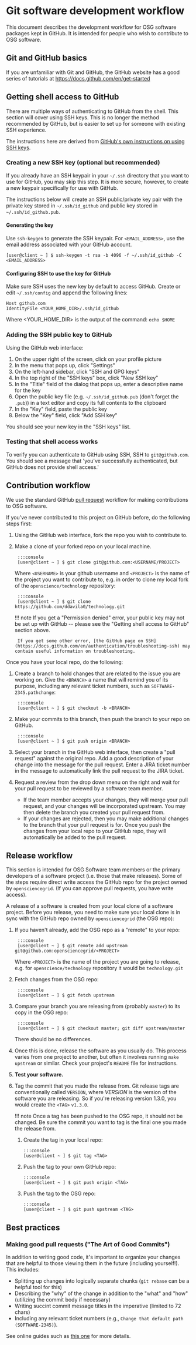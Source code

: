 Git software development workflow
=================================

This document describes the development workflow for OSG software packages kept in GitHub. It is intended for people who wish to contribute to OSG software.

Git and GitHub basics
---------------------

If you are unfamiliar with Git and GitHub, the GitHub website has a good series of tutorials at <https://docs.github.com/en/get-started>

Getting shell access to GitHub
------------------------------

There are multiple ways of authenticating to GitHub from the shell. This section will cover using SSH keys. This is no longer the method recommended by GitHub, but is easier to set up for someone with existing SSH experience.

The instructions here are derived from [GitHub's own instructions on using SSH keys](https://docs.github.com/en/authentication/connecting-to-github-with-ssh/generating-a-new-ssh-key-and-adding-it-to-the-ssh-agent).

### Creating a new SSH key (optional but recommended)

If you already have an SSH keypair in your `~/.ssh` directory that you want to use for GitHub, you may skip this step. It is more secure, however, to create a new keypair specifically for use with GitHub.

The instructions below will create an SSH public/private key pair with the private key stored in `~/.ssh/id_github` and public key stored in `~/.ssh/id_github.pub`.

#### Generating the key

Use `ssh-keygen` to generate the SSH keypair. For `<EMAIL_ADDRESS>`, use the email address associated with your GitHub account.

``` console
[user@client ~ ] $ ssh-keygen -t rsa -b 4096 -f ~/.ssh/id_github -C <EMAIL_ADDRESS>
```

#### Configuring SSH to use the key for GitHub

Make sure SSH uses the new key by default to access GitHub. Create or edit `~/.ssh/config` and append the following lines:

``` file hl_lines="2"
Host github.com
IdentityFile <YOUR_HOME_DIR>/.ssh/id_github
```

Where <YOUR_HOME_DIR> is the output of the command:
```echo $HOME```

### Adding the SSH public key to GitHub

Using the GitHub web interface:

1.  On the upper right of the screen, click on your profile picture
2.  In the menu that pops up, click "Settings"
3.  On the left-hand sidebar, click "SSH and GPG keys"
4.  In the top right of the "SSH keys" box, click "New SSH key"
5.  In the "Title" field of the dialog that pops up, enter a descriptive name for the key
6.  Open the public key file (e.g. `~/.ssh/id_github.pub` (don't forget the `.pub`)) in a text editor and copy its full contents to the clipboard
7.  In the "Key" field, paste the public key
8.  Below the "Key" field, click "Add SSH key"

You should see your new key in the "SSH keys" list.

### Testing that shell access works

To verify you can authenticate to GitHub using SSH, SSH to `git@github.com`. You should see a message that 'you've successfully authenticated, but GitHub does not provide shell access.'

Contribution workflow
---------------------

We use the standard GitHub
[pull request](https://docs.github.com/en/pull-requests/collaborating-with-pull-requests/proposing-changes-to-your-work-with-pull-requests/about-pull-requests)
workflow for making contributions to OSG software.

If you've never contributed to this project on GitHub before, do the following steps first:

1. Using the GitHub web interface, fork the repo you wish to contribute to.
2. Make a clone of your forked repo on your local machine.

        :::console
        [user@client ~ ] $ git clone git@github.com:<USERNAME/PROJECT>
    Where `<USERNAME>` is your github username and `<PROJECT>` is the name of the project you want to contribute to,
    e.g. in order to clone my local fork of the `openscience/technology` repository: 

        :::console
        [user@client ~ ] $ git clone https://github.com/ddavila0/technology.git

    !!! note
        If you get a "Permission denied" error, your public key may not be set up with GitHub -- please see the "Getting shell access to GitHub" section above.

        If you get some other error, [the GitHub page on SSH](https://docs.github.com/en/authentication/troubleshooting-ssh) may contain useful information on troubleshooting.

Once you have your local repo, do the following:

1. Create a branch to hold changes that are related to the issue you are working on.
   Give the `<BRANCH>` a name that will remind you of its purpose, including any relevant ticket numbers, such as
   `SOFTWARE-2345.pathchange`:

        :::console
        [user@client ~ ] $ git checkout -b <BRANCH>

2. Make your commits to this branch, then push the branch to your repo on GitHub.

    	:::console
        [user@client ~ ] $ git push origin <BRANCH>

3. Select your branch in the GitHub web interface, then create a "pull request" against the original repo. Add a good description of your change into the message for the pull request. Enter a JIRA ticket number in the message to automatically link the pull request to the JIRA ticket.
4. Request a review from the drop down menu on the right and wait for your pull request to be reviewed by a software team member.

     - If the team member accepts your changes, they will merge your pull request, and your changes will be incorporated upstream. You may then delete the branch you created your pull request from.
     - If your changes are rejected, then you may make additional changes to the branch that your pull request is for. Once you push the changes from your local repo to your GitHub repo, they will automatically be added to the pull request.

Release workflow
----------------

This section is intended for OSG Software team members or the primary developers of a software project (i.e. those that make releases). Some of the steps require direct write access the GitHub repo for the project owned by `opensciencegrid`. (If you can approve pull requests, you have write access).

A release of a software is created from your local clone of a software project. Before you release, you need to make sure your local clone is in sync with the GitHub repo owned by `opensciencegrid` (the OSG repo):

1. If you haven't already, add the OSG repo as a "remote" to your repo:
      
        :::console
        [user@client ~ ] $ git remote add upstream git@github.com:opensciencegrid/<PROJECT>
    Where `<PROJECT>` is the name of the project you are going to release, e.g. <PROJECT> for `openscience/technology` repository it would be `technology.git`

2. Fetch changes from the OSG repo:

        :::console
        [user@client ~ ] $ git fetch upstream

3. Compare your branch you are releasing from (probably `master`) to its copy in the OSG repo:
   
        :::console
        [user@client ~ ] $ git checkout master; git diff upstream/master

     There should be no differences.

4. Once this is done, release the software as you usually do. This process varies from one project to another, but often it involves running `make upstream` or similar. Check your project's `README` file for instructions.
5. **Test your software.**
6. Tag the commit that you made the release from. Git release tags are conventionally called `VERSION`, where *VERSION* is the version of the software you are releasing. So if you're releasing version 1.3.0, you would create the `<TAG>` `v1.3.0`.

    !!! note
         Once a tag has been pushed to the OSG repo, it should not be changed. Be sure the commit you want to tag is the final one you made the release from.

     1. Create the tag in your local repo:

            :::console
            [user@client ~ ] $ git tag <TAG>

     2. Push the tag to your own GitHub repo:

            :::console
            [user@client ~ ] $ git push origin <TAG>

     3. Push the tag to the OSG repo:
      
            :::console
            [user@client ~ ] $ git push upstream <TAG>

Best practices
--------------

### Making good pull requests ("The Art of Good Commits")

In addition to writing good code, it's important to organize your changes that are helpful to those viewing them
in the future (including yourself!).
This includes:

- Splitting up changes into logically separate chunks (`git rebase` can be a helpful tool for this)
- Describing the "why" of the change in addition to the "what" and "how" (utilizing the commit body if necessary)
- Writing succint commit message titles in the imperative (limited to 72 chars)
- Including any relevant ticket numbers (e.g., `Change that default path (SOFTWARE-2345)`).

See online guides such as [this one](https://dev.to/ruanbrandao/how-to-make-good-git-commits-256k) for more details.


